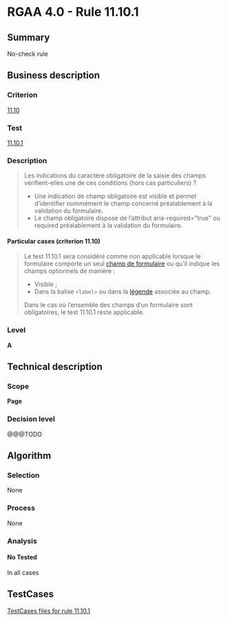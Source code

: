 # RGAA 4.0 - Rule 11.10.1

## Summary
No-check rule


## Business description

### Criterion
[11.10](https://www.numerique.gouv.fr/publications/rgaa-accessibilite/methode/criteres/#crit-11-10)

### Test
[11.10.1](https://www.numerique.gouv.fr/publications/rgaa-accessibilite/methode/criteres/#test-11-10-1)

### Description
> Les indications du caractère obligatoire de la saisie des champs vérifient-elles une de ces conditions (hors cas particuliers) ?
> 
> * Une indication de champ obligatoire est visible et permet d’identifier nommément le champ concerné préalablement à la validation du formulaire.
> * Le champ obligatoire dispose de l’attribut aria-required="true" ou required préalablement à la validation du formulaire.

#### Particular cases (criterion 11.10)
> Le test 11.10.1 sera considéré comme non applicable lorsque le formulaire comporte un seul [champ de formulaire](https://www.numerique.gouv.fr/publications/rgaa-accessibilite/methode/glossaire/#champ-de-saisie-de-formulaire) ou qu’il indique les champs optionnels de manière :
> 
> * Visible ;
> * Dans la balise `<label>` ou dans la [légende](https://www.numerique.gouv.fr/publications/rgaa-accessibilite/methode/glossaire/#legende) associée au champ.
> 
> Dans le cas où l’ensemble des champs d’un formulaire sont obligatoires, le test 11.10.1 reste applicable.

### Level
**A**


## Technical description

### Scope
**Page**

### Decision level
@@@TODO


## Algorithm

### Selection
None

### Process
None

### Analysis

#### No Tested
In all cases


##  TestCases

[TestCases files for rule 11.10.1](https://gitlab.com/asqatasun/Asqatasun/-/tree/v5/rules/rules-rgaa4.0/src/test/resources/testcases/rgaa40//Rgaa40Rule111001/)


